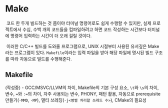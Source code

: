 # Make

&nbsp;코드 한 두개 빌드하는 것 쯤이야 터미널 명령어로도 쉽게 수행할 수 있지만, 실제 프로젝트에서 수십, 수백 개의 코드들을 컴파일하려고 하면 코드 작성하는 시간보다 터미널에 명령어 입력하는 시간이 더 오래 걸릴 것이다.


&nbsp;이러한 C/C++ 빌드를 도와줄 프로그램으로, UNIX 시절부터 사용된 유서깊은 Make라는 프로그램이 있다. `Makefile`이라는 입력 파일을 받아 해당 파일에 명시된 빌드 구조를 따라 자동으로 빌드를 수행해준다.


## Makefile


(작성중) - GCC/MSVC/LLVM의 차이, Makefile의 기본 구성 요소, `\t`와 `\s`의 차이, 변수, `=`와 `:=`의 차이, 자주 사용되는 변수, PHONY, 패턴 활용, 자동으로 prerequisite 만들기(`-MMD`, `-MP`), 멀티 쓰레딩(`-j<병렬 처리할 쓰레드 수>`), CMake의 필요성
